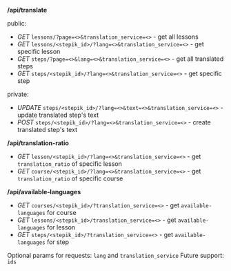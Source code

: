 **/api/translate**

public:

* *GET* `lessons/?page=<>&translation_service=<>` - get all lessons
* *GET* `lessons/<stepik_id>/?lang=<>&translation_service=<>` - get specific lesson
* *GET* `steps/?page=<>&lang=<>&translation_service=<>` - get all translated steps
* *GET* `steps/<stepik_id>/?lang=<>&translation_service=<>` - get specific step

private:

* *UPDATE* `steps/<stepik_id>/?lang=<>&text=<>&translation_service=<>` - update translated step's text
* *POST* `steps/<stepik_id>/?lang=<>&translation_service=<>` - create translated step's text


**/api/translation-ratio**
* *GET* `lesson/<stepik_id>/?lang=<>&translation_service=<>` - get `translation_ratio` of specific lesson
* *GET* `course/<stepik_id>/?lang=<>&translation_service=<>` - get `translation_ratio` of specific course

**/api/available-languages**
* *GET* `courses/<stepik_id>/?translation_service=<>` - get `available-languages` for course
* *GET* `lessons/<stepik_id>/translation_service=<>` - get `available-languages` for lesson
* *GET* `steps/<stepik_id>/?translation_service=<>` - get `available-languages` for step


Optional params for requests: `lang` and `translation_service`
Future support: `ids`
